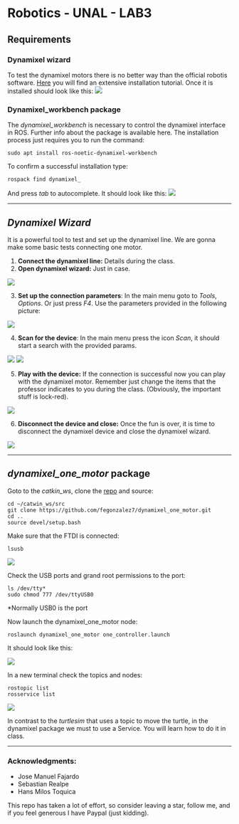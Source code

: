 # Robotics - UNAL - LAB3

## Requirements
### Dynamixel wizard
To test the dynamixel motors there is no better way than the official robotis software. [Here](https://emanual.robotis.com/docs/en/software/dynamixel/dynamixel_wizard2/) you will find an extensive installation tutorial. Once it is installed should look like this:
![](https://i.postimg.cc/wMLrh23Y/Screenshot-from-2022-03-04-20-44-38.png) 

### Dynamixel_workbench package
The *dynamixel_workbench* is necessary to control the dynamixel interface in ROS. Further info about the package is available here. The installation process just requires you to run the command:
```console
sudo apt install ros-noetic-dynamixel-workbench
```

To confirm a successful installation type:
```console
rospack find dynamixel_
```
And press *tab* to autocomplete. It should look like this:
![](https://i.postimg.cc/mg85NtZk/Screenshot-from-2022-03-04-20-52-05.png)

------
## *Dynamixel Wizard*
It is a powerful tool to test and set up the dynamixel line. We are gonna make some basic tests connecting one motor.
 
 1. **Connect the dynamixel line:** Details during the class.
 2. **Open dynamixel wizard:** Just in case.

 ![](https://i.postimg.cc/wMqNVTjx/Screenshot-from-2022-03-04-21-09-04.png)

 3. **Set up the connection parameters**: In the main menu goto to *Tools*, *Options*. Or just press *F4*. Use the parameters provided in the following picture:

 ![](https://i.postimg.cc/6302yJLk/Screenshot-from-2022-03-04-21-03-55.png)

 4. **Scan for the device**: In the main menu press the icon *Scan*, it should start a search with the provided params.

 ![](https://i.postimg.cc/VL5rLhSh/Screenshot-from-2022-03-04-21-13-26.png)
 ![](https://i.postimg.cc/rsHpr8dP/Screenshot-from-2022-03-04-21-14-33.png)

 5. **Play with the device:** If the connection is successful now you can play with the dynamixel motor. Remember just change the items that the professor indicates to you during the class. (Obviously, the important stuff is lock-red).

 ![](https://i.postimg.cc/Gmy4vsxJ/Screenshot-from-2022-03-04-21-03-09.png)

 6. **Disconnect the device and close:** Once the fun is over, it is time to disconnect the dynamixel device and close the dynamixel wizard.

 ![](https://i.postimg.cc/5tJ2vK0b/Screenshot-from-2022-03-04-23-04-31.png)

------
## *dynamixel_one_motor* package
Goto to the *catkin_ws*, clone the [repo](https://github.com/fegonzalez7/dynamixel_one_motor.git) and source:
```console
cd ~/catwin_ws/src
git clone https://github.com/fegonzalez7/dynamixel_one_motor.git
cd ..
source devel/setup.bash
```

Make sure that the FTDI is connected:
```console
lsusb
```
![](https://i.postimg.cc/gJY5v88x/Screenshot-from-2022-03-04-23-18-45.png)

Check the USB ports and grand root permissions to the port:
```console
ls /dev/tty*
sudo chmod 777 /dev/ttyUSB0
```
*Normally USB0 is the port

Now launch the dynamixel_one_motor node:
```console
roslaunch dynamixel_one_motor one_controller.launch
```
It should look like this:

![](https://i.postimg.cc/y8414p0c/Screenshot-from-2022-03-04-22-53-53.png)

In a new terminal check the topics and nodes:
```console
rostopic list
rosservice list
```
![](https://i.postimg.cc/TPTThy7P/Screenshot-from-2022-03-04-22-54-35.png)

In contrast to the *turtlesim* that uses a topic to move the turtle, in the dynamixel package we must to use a Service. You will learn how to do it in class.

-----

### Acknowledgments:

 - Jose Manuel Fajardo
 - Sebastian Realpe
 - Hans Milos Toquica

This repo has taken a lot of effort, so consider leaving a star, follow me, and if you feel generous I have Paypal (just kidding).
